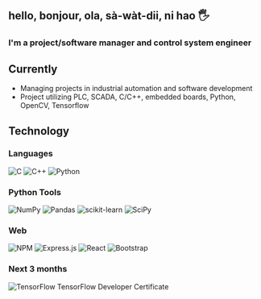##  hello, bonjour, ola, sà-wàt-dii, ni hao :raised_hand_with_fingers_splayed:
### I'm a project/software manager and control system engineer

## Currently
- Managing projects in industrial automation and software development
- Project utilizing PLC, SCADA, C/C++, embedded boards, Python, OpenCV, Tensorflow


## Technology
### Languages
![C](https://img.shields.io/badge/c-%2300599C.svg?style=for-the-badge&logo=c&logoColor=white)
![C++](https://img.shields.io/badge/c++-%2300599C.svg?style=for-the-badge&logo=c%2B%2B&logoColor=white)
![Python](https://img.shields.io/badge/python-3670A0?style=for-the-badge&logo=python&logoColor=ffdd54)

### Python Tools
![NumPy](https://img.shields.io/badge/numpy-%23013243.svg?style=for-the-badge&logo=numpy&logoColor=white)
![Pandas](https://img.shields.io/badge/pandas-%23150458.svg?style=for-the-badge&logo=pandas&logoColor=white)
![scikit-learn](https://img.shields.io/badge/scikit--learn-%23F7931E.svg?style=for-the-badge&logo=scikit-learn&logoColor=white)
![SciPy](https://img.shields.io/badge/SciPy-%230C55A5.svg?style=for-the-badge&logo=scipy&logoColor=%white)

### Web
![NPM](https://img.shields.io/badge/NPM-%23000000.svg?style=for-the-badge&logo=npm&logoColor=white)
![Express.js](https://img.shields.io/badge/express.js-%23404d59.svg?style=for-the-badge&logo=express&logoColor=%2361DAFB)
![React](https://img.shields.io/badge/react-%2320232a.svg?style=for-the-badge&logo=react&logoColor=%2361DAFB)
![Bootstrap](https://img.shields.io/badge/bootstrap-%23563D7C.svg?style=for-the-badge&logo=bootstrap&logoColor=white)

### Next 3 months
![TensorFlow](https://img.shields.io/badge/TensorFlow-%23FF6F00.svg?style=for-the-badge&logo=TensorFlow&logoColor=white) TensorFlow Developer Certificate



<!---
chrapchp/chrapchp is a ✨ special ✨ repository because its `README.md` (this file) appears on your GitHub profile.
You can click the Preview link to take a look at your changes.
--->

